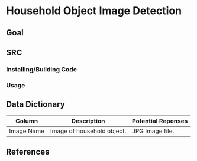 # Household Object Image Detection
## Goal 

 
## SRC 
### Installing/Building Code

### Usage 

## Data Dictionary
| Column| Description| Potential Reponses|                   
|-------|------------|-------------------|
|Image Name | Image of household object.|JPG Image file.|


## References 
